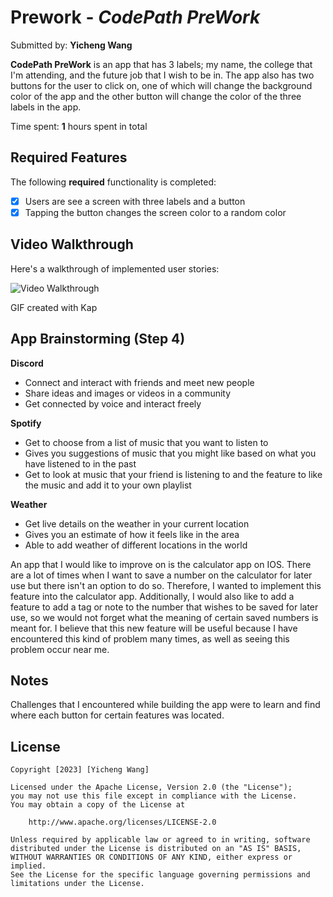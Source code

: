 # Prework - *CodePath PreWork*

Submitted by: **Yicheng Wang**

**CodePath PreWork** is an app that has 3 labels; my name, the college that I'm attending, and the future job that I wish to be in. The app also has two buttons for the user to click on, one of which will change the background color of the app and the other button will change the color of the three labels in the app.

Time spent: **1** hours spent in total

## Required Features

The following **required** functionality is completed:

- [x] Users are see a screen with three labels and a button
- [x] Tapping the button changes the screen color to a random color
 
## Video Walkthrough

Here's a walkthrough of implemented user stories:

<img src='https://i.imgur.com/oQmDYvb.gif' title='Video Walkthrough' width='' alt='Video Walkthrough' />

<!-- Replace this with whatever GIF tool you used! -->
GIF created with Kap  
<!-- Recommended tools:
[Kap](https://getkap.co/) for macOS
[ScreenToGif](https://www.screentogif.com/) for Windows
[peek](https://github.com/phw/peek) for Linux. -->

## App Brainstorming (Step 4)
**Discord**
  * Connect and interact with friends and meet new people
  * Share ideas and images or videos in a community
  * Get connected by voice and interact freely

**Spotify**
  * Get to choose from a list of music that you want to listen to
  * Gives you suggestions of music that you might like based on what you have listened to in the past
  * Get to look at music that your friend is listening to and the feature to like the music and add it to your own playlist

**Weather**
  * Get live details on the weather in your current location
  * Gives you an estimate of how it feels like in the area
  * Able to add weather of different locations in the world

  An app that I would like to improve on is the calculator app on IOS. There are a lot of times when I want to save a number on the calculator for later use but there isn't an option to do so. Therefore, I wanted to implement this feature into the calculator app. Additionally, I would also like to add a feature to add a tag or note to the number that wishes to be saved for later use, so we would not forget what the meaning of certain saved numbers is meant for. I believe that this new feature will be useful because I have encountered this kind of problem many times, as well as seeing this problem occur near me.
  
## Notes

Challenges that I encountered while building the app were to learn and find where each button for certain features was located.

## License

    Copyright [2023] [Yicheng Wang]

    Licensed under the Apache License, Version 2.0 (the "License");
    you may not use this file except in compliance with the License.
    You may obtain a copy of the License at

        http://www.apache.org/licenses/LICENSE-2.0

    Unless required by applicable law or agreed to in writing, software
    distributed under the License is distributed on an "AS IS" BASIS,
    WITHOUT WARRANTIES OR CONDITIONS OF ANY KIND, either express or implied.
    See the License for the specific language governing permissions and
    limitations under the License.
